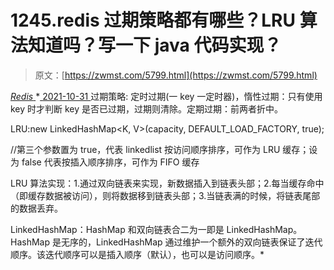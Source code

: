 <!--yml
category: 未分类
date: 0001-01-01 00:00:00
-->

# 1245.redis 过期策略都有哪些？LRU 算法知道吗？写一下 java 代码实现？

> 原文：[https://zwmst.com/5799.html](https://zwmst.com/5799.html)

   [ *Redis* ](https://zwmst.com/redis)*[ <time datetime="2021-11-01T00:29:40+08:00"> 2021-10-31 </time> ](https://zwmst.com/5799.html)  过期策略:
定时过期(一 key 一定时器)，惰性过期：只有使用 key 时才判断 key 是否已过期，过期则清除。定期过期：前两者折中。

LRU:new LinkedHashMap<K, V>(capacity, DEFAULT_LOAD_FACTORY, true);

//第三个参数置为 true，代表 linkedlist 按访问顺序排序，可作为 LRU 缓存；设为 false 代表按插入顺序排序，可作为 FIFO 缓存

LRU 算法实现：1.通过双向链表来实现，新数据插入到链表头部；2.每当缓存命中（即缓存数据被访问），则将数据移到链表头部；3.当链表满的时候，将链表尾部的数据丢弃。

LinkedHashMap：HashMap 和双向链表合二为一即是 LinkedHashMap。HashMap 是无序的，LinkedHashMap 通过维护一个额外的双向链表保证了迭代顺序。该迭代顺序可以是插入顺序（默认），也可以是访问顺序。*